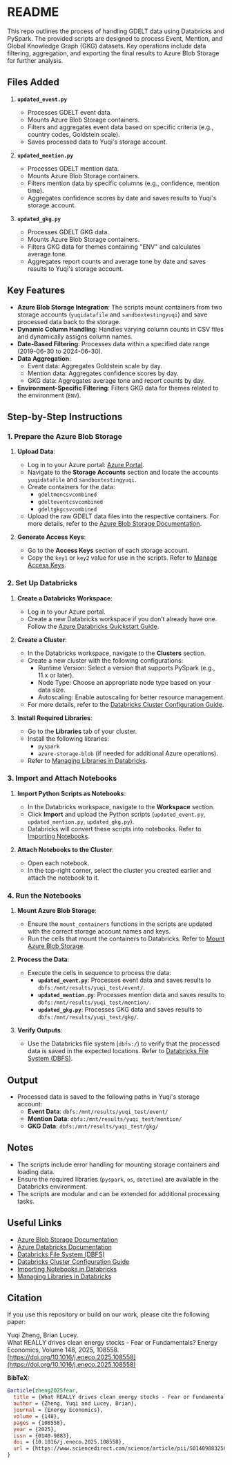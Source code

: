 # README
This repo outlines the process of handling GDELT data using Databricks and PySpark. The provided scripts are designed to process Event, Mention, and Global Knowledge Graph (GKG) datasets. Key operations include data filtering, aggregation, and exporting the final results to Azure Blob Storage for further analysis.

## Files Added
1. **`updated_event.py`**
   - Processes GDELT event data.
   - Mounts Azure Blob Storage containers.
   - Filters and aggregates event data based on specific criteria (e.g., country codes, Goldstein scale).
   - Saves processed data to Yuqi's storage account.

2. **`updated_mention.py`**
   - Processes GDELT mention data.
   - Mounts Azure Blob Storage containers.
   - Filters mention data by specific columns (e.g., confidence, mention time).
   - Aggregates confidence scores by date and saves results to Yuqi's storage account.

3. **`updated_gkg.py`**
   - Processes GDELT GKG data.
   - Mounts Azure Blob Storage containers.
   - Filters GKG data for themes containing "ENV" and calculates average tone.
   - Aggregates report counts and average tone by date and saves results to Yuqi's storage account.

## Key Features
- **Azure Blob Storage Integration**: The scripts mount containers from two storage accounts (`yuqidatafile` and `sandboxtestingyuqi`) and save processed data back to the storage.
- **Dynamic Column Handling**: Handles varying column counts in CSV files and dynamically assigns column names.
- **Date-Based Filtering**: Processes data within a specified date range (2019-06-30 to 2024-06-30).
- **Data Aggregation**:
  - Event data: Aggregates Goldstein scale by day.
  - Mention data: Aggregates confidence scores by day.
  - GKG data: Aggregates average tone and report counts by day.
- **Environment-Specific Filtering**: Filters GKG data for themes related to the environment (`ENV`).

## Step-by-Step Instructions

### 1. Prepare the Azure Blob Storage
1. **Upload Data**:
   - Log in to your Azure portal: [Azure Portal](https://portal.azure.com/).
   - Navigate to the **Storage Accounts** section and locate the accounts `yuqidatafile` and `sandboxtestingyuqi`.
   - Create containers for the data:
     - `gdeltmencsvcombined`
     - `gdelteventcsvcombined`
     - `gdeltgkgcsvcombined`
   - Upload the raw GDELT data files into the respective containers. For more details, refer to the [Azure Blob Storage Documentation](https://learn.microsoft.com/en-us/azure/storage/blobs/).

2. **Generate Access Keys**:
   - Go to the **Access Keys** section of each storage account.
   - Copy the `key1` or `key2` value for use in the scripts. Refer to [Manage Access Keys](https://learn.microsoft.com/en-us/azure/storage/common/storage-account-keys-manage).

### 2. Set Up Databricks
1. **Create a Databricks Workspace**:
   - Log in to your Azure portal.
   - Create a new Databricks workspace if you don’t already have one. Follow the [Azure Databricks Quickstart Guide](https://learn.microsoft.com/en-us/azure/databricks/scenarios/quickstart-create-databricks-workspace).

2. **Create a Cluster**:
   - In the Databricks workspace, navigate to the **Clusters** section.
   - Create a new cluster with the following configurations:
     - Runtime Version: Select a version that supports PySpark (e.g., 11.x or later).
     - Node Type: Choose an appropriate node type based on your data size.
     - Autoscaling: Enable autoscaling for better resource management.
   - For more details, refer to the [Databricks Cluster Configuration Guide](https://learn.microsoft.com/en-us/azure/databricks/clusters/).

3. **Install Required Libraries**:
   - Go to the **Libraries** tab of your cluster.
   - Install the following libraries:
     - `pyspark`
     - `azure-storage-blob` (if needed for additional Azure operations).
   - Refer to [Managing Libraries in Databricks](https://learn.microsoft.com/en-us/azure/databricks/libraries/).

### 3. Import and Attach Notebooks
1. **Import Python Scripts as Notebooks**:
   - In the Databricks workspace, navigate to the **Workspace** section.
   - Click **Import** and upload the Python scripts (`updated_event.py`, `updated_mention.py`, `updated_gkg.py`).
   - Databricks will convert these scripts into notebooks. Refer to [Importing Notebooks](https://learn.microsoft.com/en-us/azure/databricks/workspace/notebooks/).

2. **Attach Notebooks to the Cluster**:
   - Open each notebook.
   - In the top-right corner, select the cluster you created earlier and attach the notebook to it.

### 4. Run the Notebooks
1. **Mount Azure Blob Storage**:
   - Ensure the `mount_containers` functions in the scripts are updated with the correct storage account names and keys.
   - Run the cells that mount the containers to Databricks. Refer to [Mount Azure Blob Storage](https://learn.microsoft.com/en-us/azure/databricks/data/data-sources/azure/azure-storage).

2. **Process the Data**:
   - Execute the cells in sequence to process the data:
     - **`updated_event.py`**: Processes event data and saves results to `dbfs:/mnt/results/yuqi_test/event/`.
     - **`updated_mention.py`**: Processes mention data and saves results to `dbfs:/mnt/results/yuqi_test/mention/`.
     - **`updated_gkg.py`**: Processes GKG data and saves results to `dbfs:/mnt/results/yuqi_test/gkg/`.

3. **Verify Outputs**:
   - Use the Databricks file system (`dbfs:/`) to verify that the processed data is saved in the expected locations. Refer to [Databricks File System (DBFS)](https://learn.microsoft.com/en-us/azure/databricks/dbfs/).

## Output
- Processed data is saved to the following paths in Yuqi's storage account:
  - **Event Data**: `dbfs:/mnt/results/yuqi_test/event/`
  - **Mention Data**: `dbfs:/mnt/results/yuqi_test/mention/`
  - **GKG Data**: `dbfs:/mnt/results/yuqi_test/gkg/`

## Notes
- The scripts include error handling for mounting storage containers and loading data.
- Ensure the required libraries (`pyspark`, `os`, `datetime`) are available in the Databricks environment.
- The scripts are modular and can be extended for additional processing tasks.

## Useful Links
- [Azure Blob Storage Documentation](https://learn.microsoft.com/en-us/azure/storage/blobs/)
- [Azure Databricks Documentation](https://learn.microsoft.com/en-us/azure/databricks/)
- [Databricks File System (DBFS)](https://learn.microsoft.com/en-us/azure/databricks/dbfs/)
- [Databricks Cluster Configuration Guide](https://learn.microsoft.com/en-us/azure/databricks/clusters/)
- [Importing Notebooks in Databricks](https://learn.microsoft.com/en-us/azure/databricks/workspace/notebooks/)
- [Managing Libraries in Databricks](https://learn.microsoft.com/en-us/azure/databricks/libraries/)

## Citation

If you use this repository or build on our work, please cite the following paper:

Yuqi Zheng, Brian Lucey.  
What REALLY drives clean energy stocks - Fear or Fundamentals?
Energy Economics, Volume 148, 2025, 108558.  
[https://doi.org/10.1016/j.eneco.2025.108558](https://doi.org/10.1016/j.eneco.2025.108558)

**BibTeX:**
```bibtex
@article{zheng2025fear,
  title = {What REALLY drives clean energy stocks - Fear or Fundamentals?},
  author = {Zheng, Yuqi and Lucey, Brian},
  journal = {Energy Economics},
  volume = {148},
  pages = {108558},
  year = {2025},
  issn = {0140-9883},
  doi = {10.1016/j.eneco.2025.108558},
  url = {https://www.sciencedirect.com/science/article/pii/S0140988325003822}
}